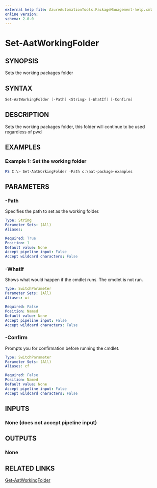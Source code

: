 ```yaml
---
external help file: AzureAutomationTools.PackageManagement-help.xml
online version: 
schema: 2.0.0
---
```


# Set-AatWorkingFolder

## SYNOPSIS

Sets the working packages folder

## SYNTAX

```Powershell
Set-AatWorkingFolder [-Path] <String> [-WhatIf] [-Confirm]
```

## DESCRIPTION

Sets the working packages folder, this folder will continue to be used regardless of pwd

## EXAMPLES

### Example 1: Set the working folder

```Powershell
PS C:\> Set-AatWorkingFolder -Path c:\aat-package-examples
```

## PARAMETERS

### -Path

Specifies the path to set as the working folder.

```yaml
Type: String
Parameter Sets: (All)
Aliases: 

Required: True
Position: 1
Default value: None
Accept pipeline input: False
Accept wildcard characters: False
```

### -WhatIf

Shows what would happen if the cmdlet runs.
The cmdlet is not run.

```yaml
Type: SwitchParameter
Parameter Sets: (All)
Aliases: wi

Required: False
Position: Named
Default value: None
Accept pipeline input: False
Accept wildcard characters: False
```

### -Confirm

Prompts you for confirmation before running the cmdlet.

```yaml
Type: SwitchParameter
Parameter Sets: (All)
Aliases: cf

Required: False
Position: Named
Default value: None
Accept pipeline input: False
Accept wildcard characters: False
```

## INPUTS

### None (does not accept pipeline input)

## OUTPUTS

### None

<!--## NOTES-->

## RELATED LINKS

[Get-AatWorkingFolder](.)


